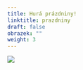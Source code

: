 ```yaml
---
title: Hurá prázdniny!
linktitle: prazdniny
draft: false
obrazek: ""
weight: 3
---
```

![](/assets/media/baner_leto.jpg)